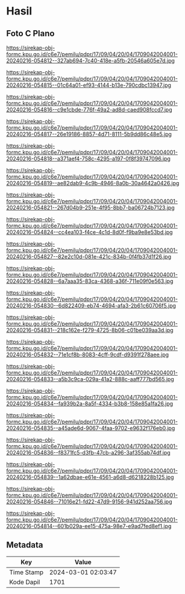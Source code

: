 # Hasil

## Foto C Plano

https://sirekap-obj-formc.kpu.go.id/c6e7/pemilu/pdpr/17/09/04/20/04/1709042004001-20240216-054812--327ab694-7c40-418e-a5fb-20546a605e7d.jpg

https://sirekap-obj-formc.kpu.go.id/c6e7/pemilu/pdpr/17/09/04/20/04/1709042004001-20240216-054815--01c64a01-ef93-4144-b13e-790cdbc13947.jpg

https://sirekap-obj-formc.kpu.go.id/c6e7/pemilu/pdpr/17/09/04/20/04/1709042004001-20240216-054816--c9e1cbde-776f-49a2-ad8d-caed908fccd7.jpg

https://sirekap-obj-formc.kpu.go.id/c6e7/pemilu/pdpr/17/09/04/20/04/1709042004001-20240216-054817--26e19186-8857-4d71-8111-5b9dd86c48e5.jpg

https://sirekap-obj-formc.kpu.go.id/c6e7/pemilu/pdpr/17/09/04/20/04/1709042004001-20240216-054818--a371aef4-758c-4295-a197-0f8f39747096.jpg

https://sirekap-obj-formc.kpu.go.id/c6e7/pemilu/pdpr/17/09/04/20/04/1709042004001-20240216-054819--ae82dab9-4c9b-4946-8a0b-30a4642a0426.jpg

https://sirekap-obj-formc.kpu.go.id/c6e7/pemilu/pdpr/17/09/04/20/04/1709042004001-20240216-054821--267d04b9-251e-4f95-8bb7-ba06724b7123.jpg

https://sirekap-obj-formc.kpu.go.id/c6e7/pemilu/pdpr/17/09/04/20/04/1709042004001-20240216-054824--cc4ea103-f4ce-4c1d-8d0f-f9ba9e8e53bd.jpg

https://sirekap-obj-formc.kpu.go.id/c6e7/pemilu/pdpr/17/09/04/20/04/1709042004001-20240216-054827--82e2c10d-081e-421c-834b-0f4fb37d1f26.jpg

https://sirekap-obj-formc.kpu.go.id/c6e7/pemilu/pdpr/17/09/04/20/04/1709042004001-20240216-054828--6a7aaa35-83ca-4368-a36f-711e09f0e563.jpg

https://sirekap-obj-formc.kpu.go.id/c6e7/pemilu/pdpr/17/09/04/20/04/1709042004001-20240216-054830--6d822409-eb74-4694-afa3-2b61c60706f5.jpg

https://sirekap-obj-formc.kpu.go.id/c6e7/pemilu/pdpr/17/09/04/20/04/1709042004001-20240216-054831--218c162e-f279-4725-8b06-c01be039aa3d.jpg

https://sirekap-obj-formc.kpu.go.id/c6e7/pemilu/pdpr/17/09/04/20/04/1709042004001-20240216-054832--71e1cf8b-8083-4cff-9cdf-d9391f278aee.jpg

https://sirekap-obj-formc.kpu.go.id/c6e7/pemilu/pdpr/17/09/04/20/04/1709042004001-20240216-054833--a5b3c9ca-029a-41a2-888c-aaff777bd565.jpg

https://sirekap-obj-formc.kpu.go.id/c6e7/pemilu/pdpr/17/09/04/20/04/1709042004001-20240216-054834--fa939b2a-8a5f-4334-b3b8-158e85a1fa26.jpg

https://sirekap-obj-formc.kpu.go.id/c6e7/pemilu/pdpr/17/09/04/20/04/1709042004001-20240216-054835--a45ade6d-9067-4faa-9702-e9632f176eb0.jpg

https://sirekap-obj-formc.kpu.go.id/c6e7/pemilu/pdpr/17/09/04/20/04/1709042004001-20240216-054836--f8371fc5-d3fb-47cb-a296-3af355ab74df.jpg

https://sirekap-obj-formc.kpu.go.id/c6e7/pemilu/pdpr/17/09/04/20/04/1709042004001-20240216-054839--1a62dbae-e61e-4561-a6d8-d6218228b125.jpg

https://sirekap-obj-formc.kpu.go.id/c6e7/pemilu/pdpr/17/09/04/20/04/1709042004001-20240216-054846--71016e21-fd22-47d9-9156-941d252aa756.jpg

https://sirekap-obj-formc.kpu.go.id/c6e7/pemilu/pdpr/17/09/04/20/04/1709042004001-20240216-054814--601b029a-ee15-475a-98e7-e9ad7fed8ef1.jpg


## Metadata

| Key        | Value               |
| ---------- | ------------------- |
| Time Stamp | 2024-03-01 02:03:47 |
| Kode Dapil | 1701                |



